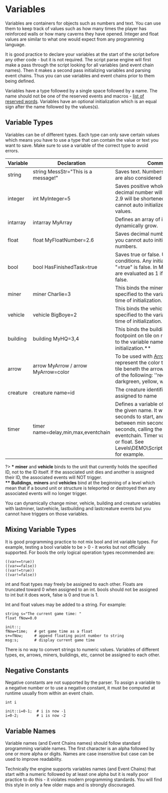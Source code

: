 # Variables

Variables are containers for objects such as numbers and text. You can use them to keep track of values such as how many times the player has reinforced walls or how many caverns they have opened. Integer and float values are similar to what one would expect from any programming language.

It is good practice to declare your variables at the start of the script before any other code - but it is not required. The script parse engine will first make a pass through the script looking for all variables (and event chain names). Then it makes a second pass initializing variables and parsing event chains.  Thus you can use variables and event chains prior to them being defined.

Variables have a type followed by a single space followed by a name. The name should not be one of the reserved events and macros - [list of reserved words](_pages/ReservedWords). Variables have an optional initialization which is an equal sign after the name followed by the values(s).

## Variable Types

Variables can be of different types. Each type can only save certain values which means you have to use a type that can contain the value or text you want to save. Make sure to use a variable of the correct type to avoid errors.

|Variable|Declaration|Comment|
|----|----|----|
|string|string MessStr="This is a message!"|Saves text. Numbers saved to strings are also considered text.
|integer|int MyInteger=5|Saves positive whole numbers. Any decimal number will be truncated - 2.9 will be shortened to just 2. You cannot auto initialized negative values.|
|intarray|intarray MyArray|Defines an array of integers that will dynamically grow.|
|float|float MyFloatNumber=2.6|Saves decimal numbers. Like integer, you cannot auto initialized negative numbers.|
|bool|bool HasFinishedTask=true|Saves true or false. Usable in conditions. Any initialization except "=true" is false. In Math events they are evaluated as 1 if true and 0 if false.|
|miner|miner Charlie=3|This binds the miner with the ID specified to the variable name at the time of initialization.*|
|vehicle|vehicle BigBoye=2|This binds the vehicle with the ID specified to the variable name at the time of initialization.*|
|building|building MyHQ=3,4|This binds the building with a footpoint on tile on row 3, column 4 to the variable name at the time of initialization.**|
|arrow|arrow MyArrow / arrow MyArrow=color|To be used with [Arrow Events](_pages/Events). Color represent the color to highlight the tile beneth the arrow and can be one of the following: ''red, green, blue, darkgreen, yellow, white, black''|
|creature|creature name=id|The creature identified by id is assigned to name|ex: creature PetMonster=5   Id's are from the creature section, the ID= field.|
|timer|timer name=delay,min,max,eventchain|Defines a variable of type timer with the given name. It will wait delay seconds to start, and will fire between min seconds and max seconds, calling the given eventchain. Timer values can be int or float. See Levels\DEMO\Scripts\demotimers.dat for example.|


?> **\*** **miner** and **vehicle** binds to the unit that currently holds the specified ID, not to the ID itself. If the associated unit dies and another is assigned their ID, the associated events will NOT trigger.<br>**\*\*** **Buildings**, **miners** and **vehicles** bind at the beginning of a level which mean that if a bound unit or structure is teleported or destroyed then any associated events will no longer trigger.

You can dynamically change miner, vehicle, building and creature variables with lastminer, lastvehicle, lastbuilding and lastcreature events but you cannot have triggers on those variables.

## Mixing Variable Types

It is good programming practice to not mix bool and int variable types. For example, testing a bool variable to be > 0 - it works but not officially supported.  For bools the only logical operation types recommended are:
```mms
((var==true))
((var==false))
((var!=true))
((var!=false))
```
int and float types may freely be assigned to each other. Floats are truncated toward 0 when assigned to an int. bools should not be assigned to int but it does work, false is 0 and true is 1.

Int and float values may be added to a string. For example:

```mms
string s="The current game time: "
float fNow=0.0

init::;
fNow=time;   # get game time as a float
s+=fNow;     # append floating point number to string
msg:s;       # display current game time
```
There is no way to convert strings to numeric values.
Variables of different types, ex, arrows, miners, buildings, etc, cannot be assigned to each other.

## Negative Constants

Negative constants are not supported by the parser. To assign a variable to a negative number or to use a negative constant, it must be computed at runtime usually from within an event chain.

```mms
int i

init::i=0-1;  # i is now -1
i=0-2;        # i is now -2
```

## Variable Names

Variable names (and Event Chains names) should follow standard programming variable names. The first character is an alpha followed by one or more alpha or digits. Names are case insensitive but case can be used to improve readability.

Technically the engine supports variables names (and Event Chains) that start with a numeric followed by at least one alpha but it is really poor practice to do this - it violates modern programming standards. You will find this style in only a few older maps and is strongly discouraged.